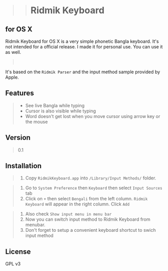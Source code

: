 >>  Ridmik Keyboard
>> ========
for OS X
--
>
Ridmik Keyboard for OS X is a very simple phonetic Bangla keyboard. It's not intended for a official release. I made it for personal use. You can use it as well.
>  
>  
> &nbsp;  
>
It's based on the `Ridmik Parser` and the input method sample provided by Apple.

Features
---
>  - See live Bangla while typing
>  - Cursor is also visible while typing
>  - Word doesn't get lost when you move cursor using arrow key or the mouse
 


Version
----

>0.1


Installation
--------------


> 1.  Copy `RidmikKeyboard.app` into `/Library/Input Methods/` folder.

> 1.  Go to `System Preference` then `Keyboard` then select `Input Sources` tab
> 1.  Click on `+` then select `Bengali` from the left column. `Ridmik Keyboard` will appear in the right column. Click `Add`

> 1. Also check `Show input menu in menu bar`
> 1. Now you can switch input method to Ridmik Keyboard from menubar.
> 1. Don't forget to setup a convenient keyboard shortcut to swich input method



License
----

GPL v3
    
